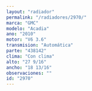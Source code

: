 ```yaml
---
layout: "radiador"
permalink: "/radiadores/2970/"
marca: "GMC"
modelo: "Acadia"
ano: "2010"
motor: "V6 3.6"
transmision: "Automática"
parte: "438142"
clima: "Con clima"
alto: "27 9/16"
ancho: "18 13/16"
observaciones: ""
id: "2970"
---
```


